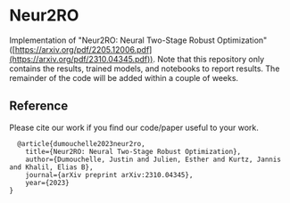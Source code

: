 # Neur2RO
Implementation of "Neur2RO: Neural Two-Stage Robust Optimization" ([https://arxiv.org/pdf/2205.12006.pdf](https://arxiv.org/pdf/2310.04345.pdf)).  Note that this repository only contains the results, trained models, and notebooks to report results.  The remainder of the code will be added within a couple of weeks.

## Reference

Please cite our work if you find our code/paper useful to your work.

```
  @article{dumouchelle2023neur2ro,
    title={Neur2RO: Neural Two-Stage Robust Optimization},
    author={Dumouchelle, Justin and Julien, Esther and Kurtz, Jannis and Khalil, Elias B},
    journal={arXiv preprint arXiv:2310.04345},
    year={2023}
}
```




